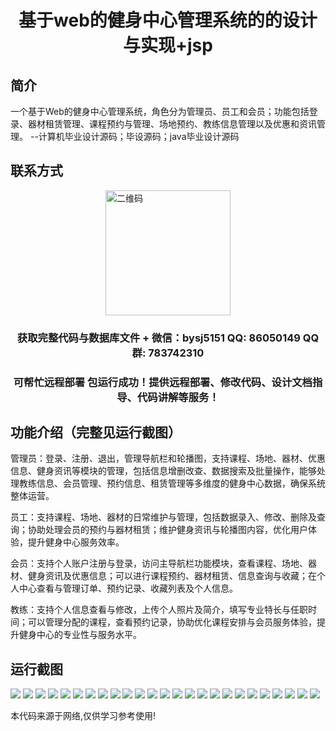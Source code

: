 <p><h1 align="center">基于web的健身中心管理系统的的设计与实现+jsp</h1></p>

## 简介
一个基于Web的健身中心管理系统，角色分为管理员、员工和会员；功能包括登录、器材租赁管理、课程预约与管理、场地预约、教练信息管理以及优惠和资讯管理。    --计算机毕业设计源码；毕设源码；java毕业设计源码


## 联系方式
<img src="https://bs-1329754181.cos.ap-shanghai.myqcloud.com/wx.jpg" alt="二维码" style="display: block; margin: 0 auto;" width="200px">
<p><h3 align="center">获取完整代码与数据库文件 + 微信：bysj5151 QQ: 86050149 QQ群: 783742310</h3></p>
<p><h3 align="center">可帮忙远程部署 包运行成功！提供远程部署、修改代码、设计文档指导、代码讲解等服务！</h3></p>

## 功能介绍（完整见运行截图）
管理员：登录、注册、退出，管理导航栏和轮播图，支持课程、场地、器材、优惠信息、健身资讯等模块的管理，包括信息增删改查、数据搜索及批量操作，能够处理教练信息、会员管理、预约信息、租赁管理等多维度的健身中心数据，确保系统整体运营。  

员工：支持课程、场地、器材的日常维护与管理，包括数据录入、修改、删除及查询；协助处理会员的预约与器材租赁；维护健身资讯与轮播图内容，优化用户体验，提升健身中心服务效率。  

会员：支持个人账户注册与登录，访问主导航栏功能模块，查看课程、场地、器材、健身资讯及优惠信息；可以进行课程预约、器材租赁、信息查询与收藏；在个人中心查看与管理订单、预约记录、收藏列表及个人信息。  

教练：支持个人信息查看与修改，上传个人照片及简介，填写专业特长与任职时间；可以管理分配的课程，查看预约记录，协助优化课程安排与会员服务体验，提升健身中心的专业性与服务水平。


## 运行截图
![](https://bs-1329754181.cos.ap-shanghai.myqcloud.com/ssm/WebFitnessCenterManagementSystem/img/001.jpg)
![](https://bs-1329754181.cos.ap-shanghai.myqcloud.com/ssm/WebFitnessCenterManagementSystem/img/002.jpg)
![](https://bs-1329754181.cos.ap-shanghai.myqcloud.com/ssm/WebFitnessCenterManagementSystem/img/003.jpg)
![](https://bs-1329754181.cos.ap-shanghai.myqcloud.com/ssm/WebFitnessCenterManagementSystem/img/004.jpg)
![](https://bs-1329754181.cos.ap-shanghai.myqcloud.com/ssm/WebFitnessCenterManagementSystem/img/005.jpg)
![](https://bs-1329754181.cos.ap-shanghai.myqcloud.com/ssm/WebFitnessCenterManagementSystem/img/006.jpg)
![](https://bs-1329754181.cos.ap-shanghai.myqcloud.com/ssm/WebFitnessCenterManagementSystem/img/007.jpg)
![](https://bs-1329754181.cos.ap-shanghai.myqcloud.com/ssm/WebFitnessCenterManagementSystem/img/008.jpg)
![](https://bs-1329754181.cos.ap-shanghai.myqcloud.com/ssm/WebFitnessCenterManagementSystem/img/009.jpg)
![](https://bs-1329754181.cos.ap-shanghai.myqcloud.com/ssm/WebFitnessCenterManagementSystem/img/010.jpg)
![](https://bs-1329754181.cos.ap-shanghai.myqcloud.com/ssm/WebFitnessCenterManagementSystem/img/011.jpg)
![](https://bs-1329754181.cos.ap-shanghai.myqcloud.com/ssm/WebFitnessCenterManagementSystem/img/012.jpg)
![](https://bs-1329754181.cos.ap-shanghai.myqcloud.com/ssm/WebFitnessCenterManagementSystem/img/013.jpg)
![](https://bs-1329754181.cos.ap-shanghai.myqcloud.com/ssm/WebFitnessCenterManagementSystem/img/014.jpg)
![](https://bs-1329754181.cos.ap-shanghai.myqcloud.com/ssm/WebFitnessCenterManagementSystem/img/015.jpg)
![](https://bs-1329754181.cos.ap-shanghai.myqcloud.com/ssm/WebFitnessCenterManagementSystem/img/016.jpg)
![](https://bs-1329754181.cos.ap-shanghai.myqcloud.com/ssm/WebFitnessCenterManagementSystem/img/017.jpg)
![](https://bs-1329754181.cos.ap-shanghai.myqcloud.com/ssm/WebFitnessCenterManagementSystem/img/018.jpg)
![](https://bs-1329754181.cos.ap-shanghai.myqcloud.com/ssm/WebFitnessCenterManagementSystem/img/019.jpg)
![](https://bs-1329754181.cos.ap-shanghai.myqcloud.com/ssm/WebFitnessCenterManagementSystem/img/020.jpg)
![](https://bs-1329754181.cos.ap-shanghai.myqcloud.com/ssm/WebFitnessCenterManagementSystem/img/021.jpg)
![](https://bs-1329754181.cos.ap-shanghai.myqcloud.com/ssm/WebFitnessCenterManagementSystem/img/022.jpg)
![](https://bs-1329754181.cos.ap-shanghai.myqcloud.com/ssm/WebFitnessCenterManagementSystem/img/023.jpg)
![](https://bs-1329754181.cos.ap-shanghai.myqcloud.com/ssm/WebFitnessCenterManagementSystem/img/024.jpg)
![](https://bs-1329754181.cos.ap-shanghai.myqcloud.com/ssm/WebFitnessCenterManagementSystem/img/025.jpg)

<p>本代码来源于网络,仅供学习参考使用!</p>
